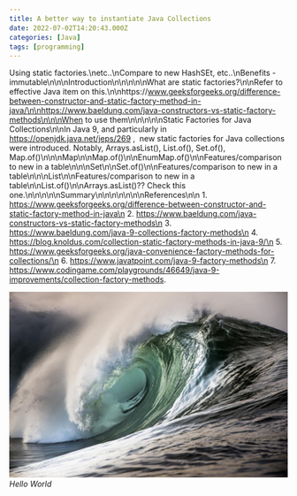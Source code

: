 ```yaml
---
title: A better way to instantiate Java Collections
date: 2022-07-02T14:20:43.000Z
categories: [Java]
tags: [programming]
---
```


Using static factories.\netc..\nCompare to new HashSEt, etc..\nBenefits - immutable\n\n\nIntroduction\n\n\n\n\nWhat are static factories?\n\nRefer to effective Java item on this.\n\nhttps://www.geeksforgeeks.org/difference-between-constructor-and-static-factory-method-in-java/\n\nhttps://www.baeldung.com/java-constructors-vs-static-factory-methods\n\n\nWhen to use them\n\n\n\n\nStatic Factories for Java Collections\n\nIn Java 9, and particularly in https://openjdk.java.net/jeps/269 ,  new static factories for Java collections were introduced. Notably, Arrays.asList(), List.of(), Set.of(), Map.of()\n\n\nMap\n\nMap.of()\n\nEnumMap.of()\n\nFeatures/comparison to new in a table\n\n\nSet\n\nSet.of()\n\nFeatures/comparison to new in a table\n\n\nList\n\nFeatures/comparison to new in a table\n\nList.of()\n\nArrays.asList()?? Check this one.\n\n\n\n\nSummary\n\n\n\n\n\n\nReferences\n\n 1. https://www.geeksforgeeks.org/difference-between-constructor-and-static-factory-method-in-java\n 2. https://www.baeldung.com/java-constructors-vs-static-factory-methods\n 3. https://www.baeldung.com/java-9-collections-factory-methods\n 4. https://blog.knoldus.com/collection-static-factory-methods-in-java-9/\n 5. https://www.geeksforgeeks.org/java-convenience-factory-methods-for-collections/\n 6. https://www.javatpoint.com/java-9-factory-methods\n 7. https://www.codingame.com/playgrounds/46649/java-9-improvements/collection-factory-methods.

![img-description](/assets/img/hello.jpg)
_Hello World_
